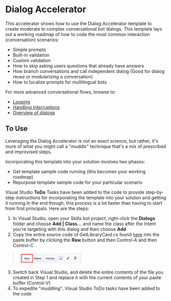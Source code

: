 # Dialog Accelerator
This accelerator shows how to use the Dialog Accelerator template to create 
moderate to complex conversational bot dialogs.  This template lays out a
working roadmap of how to code the most common interaction (conversation) 
scenarios:
* Simple prompts
* Built-in validation
* Custom validation
* How to skip asking users questions that already have answers
* How branch conversations and call independent dialog (Good for dialog reuse or 
modularizing a conversation)
* How to localize prompts for multilingual bots

For more advanced conversational flows, browse to:
* [Looping](https://docs.microsoft.com/en-us/azure/bot-service/bot-builder-dialog-manage-complex-conversation-flow?view=azure-bot-service-4.0&tabs=csharp)
* [Handling interruptions](https://docs.microsoft.com/en-us/azure/bot-service/bot-builder-howto-handle-user-interrupt?view=azure-bot-service-4.0&tabs=csharp)
* [Overview of dialogs](https://docs.microsoft.com/en-us/azure/bot-service/bot-builder-concept-dialog?view=azure-bot-service-4.0)

## To Use
Leveraging the Dialog Accelerator is not an exact science, but rather, it's more of
what you might call a "*muddle*" technique that's a mix of prescribed and improvised
steps.  

Incorporating this template into your solution involves two phases:
* Get template sample code running (this becomes your working roadmap)
* Repurpose template sample code for your particular scenario

Visual Studio **ToDo** Tasks have been added to the code to provide step-by-step
instructions for incorporating the template into your soluton and getting it running.In the end though, this process is a lot faster than having to start from
first principals.  Here are the steps:

1. In Visual Studio, open your Skills bot project, right-click the **Dialogs** folder
and choose **Add | Class...** and name the class after the Intent you're targeting with
this dialog and then choose **Add**
2. Copy the entire source code of GetLibraryCard.cs found [here](GetLibraryCard.cs) into
the paste buffer by clicking the **Raw** button and then Control-A and then Control-C 
> <img src="/Images/RawButton.png" width="200">
3. Switch back Visual Studio, and delete the entire contents of the file you created
in Step 1 and replace it with the current contents of your paste buffer (Control-V)
4. To expedite "*muddling*", Visual Studio ToDo tasks have been added to the code